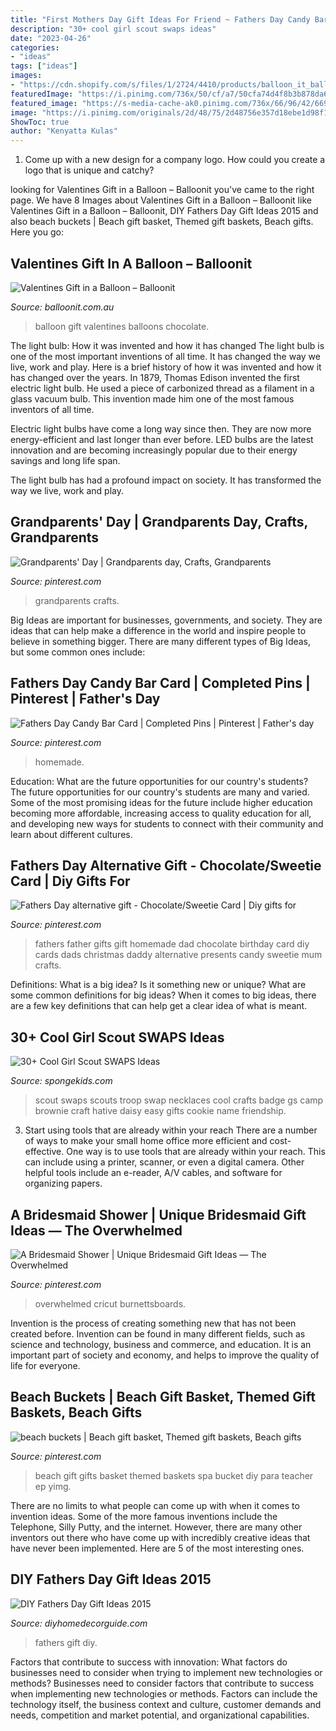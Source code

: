 ```yaml
---
title: "First Mothers Day Gift Ideas For Friend ~ Fathers Day Candy Bar Card"
description: "30+ cool girl scout swaps ideas"
date: "2023-04-26"
categories:
- "ideas"
tags: ["ideas"]
images:
- "https://cdn.shopify.com/s/files/1/2724/4410/products/balloon_it_balloon_gift_valentines_teddy_poodle_chocolate_champagne_love_cut_ideas_personalised_1024x.png?v=1579423018"
featuredImage: "https://i.pinimg.com/736x/50/cf/a7/50cfa74d4f8b3b878da68343031870b4--beach-gift-basket-gift-basket-ideas.jpg"
featured_image: "https://s-media-cache-ak0.pinimg.com/736x/66/96/42/6696428b393a0f2b0dab95a9b524e1fb.jpg"
image: "https://i.pinimg.com/originals/2d/48/75/2d48756e357d18ebe1d98f15d97c95b6.jpg"
ShowToc: true
author: "Kenyatta Kulas"
---
```



1. Come up with a new design for a company logo. How could you create a logo that is unique and catchy?

	

		
looking for Valentines Gift in a Balloon – Balloonit you've came to the right page. We have 8 Images about Valentines Gift in a Balloon – Balloonit like Valentines Gift in a Balloon – Balloonit, DIY Fathers Day Gift Ideas 2015 and also beach buckets | Beach gift basket, Themed gift baskets, Beach gifts. Here you go:
		
    
## Valentines Gift In A Balloon – Balloonit

<img loading=lazy src="https://cdn.shopify.com/s/files/1/2724/4410/products/balloon_it_balloon_gift_valentines_teddy_poodle_chocolate_champagne_love_cut_ideas_personalised_1024x.png?v=1579423018" onerror="this.onerror=null;this.src='https://tse3.mm.bing.net/th?id=OIP.cyvWflg6KiYheledkiIDWQHaJ3&amp;pid=15.1';" alt="Valentines Gift in a Balloon – Balloonit">

_Source: balloonit.com.au_

>balloon gift valentines balloons chocolate. 

	

The light bulb: How it was invented and how it has changed
The light bulb is one of the most important inventions of all time. It has changed the way we live, work and play. Here is a brief history of how it was invented and how it has changed over the years.
In 1879, Thomas Edison invented the first electric light bulb. He used a piece of carbonized thread as a filament in a glass vacuum bulb. This invention made him one of the most famous inventors of all time.

Electric light bulbs have come a long way since then. They are now more energy-efficient and last longer than ever before. LED bulbs are the latest innovation and are becoming increasingly popular due to their energy savings and long life span.

The light bulb has had a profound impact on society. It has transformed the way we live, work and play.

    
## Grandparents&#039; Day | Grandparents Day, Crafts, Grandparents

<img loading=lazy src="https://i.pinimg.com/736x/ef/07/16/ef07161dfbc8bc1c658e42b23ed651fa--grandparents-day.jpg" onerror="this.onerror=null;this.src='https://tse2.mm.bing.net/th?id=OIP.RhS0jUvD2w6Xe0zDpkmS3QHaJ3&amp;pid=15.1';" alt="Grandparents&#039; Day | Grandparents day, Crafts, Grandparents">

_Source: pinterest.com_

>grandparents crafts. 

	

Big Ideas are important for businesses, governments, and society. They are ideas that can help make a difference in the world and inspire people to believe in something bigger. There are many different types of Big Ideas, but some common ones include: 

    
## Fathers Day Candy Bar Card | Completed Pins | Pinterest | Father&#039;s Day

<img loading=lazy src="https://s-media-cache-ak0.pinimg.com/736x/66/96/42/6696428b393a0f2b0dab95a9b524e1fb.jpg" onerror="this.onerror=null;this.src='https://tse3.mm.bing.net/th?id=OIP.C8IVvMtJVUhjeGUo7hkkIwHaJ3&amp;pid=15.1';" alt="Fathers Day Candy Bar Card | Completed Pins | Pinterest | Father&#039;s day">

_Source: pinterest.com_

>homemade. 

	

Education: What are the future opportunities for our country's students?
The future opportunities for our country's students are many and varied. Some of the most promising ideas for the future include higher education becoming more affordable, increasing access to quality education for all, and developing new ways for students to connect with their community and learn about different cultures.

    
## Fathers Day Alternative Gift - Chocolate/Sweetie Card | Diy Gifts For

<img loading=lazy src="https://i.pinimg.com/736x/c7/8f/e7/c78fe70017b7b43ffe18e36036d0fa75--fathers-day-gift-cards.jpg" onerror="this.onerror=null;this.src='https://tse4.mm.bing.net/th?id=OIP.Fzg_48kgOqf-eIjJv7-HRQHaJ3&amp;pid=15.1';" alt="Fathers Day alternative gift - Chocolate/Sweetie Card | Diy gifts for">

_Source: pinterest.com_

>fathers father gifts gift homemade dad chocolate birthday card diy cards dads christmas daddy alternative presents candy sweetie mum crafts. 

	

Definitions: What is a big idea? Is it something new or unique? What are some common definitions for big ideas?
When it comes to big ideas, there are a few key definitions that can help get a clear idea of what is meant.

    
## 30+ Cool Girl Scout SWAPS Ideas

<img loading=lazy src="http://spongekids.com/wp-content/uploads/2014/03/girl-scout-swaps-ideas/13-troop-necklaces-girl-scout-swaps.jpg" onerror="this.onerror=null;this.src='https://tse4.mm.bing.net/th?id=OIP.lG-xGAPb1MoHzTXFi6kv8AHaJ4&amp;pid=15.1';" alt="30+ Cool Girl Scout SWAPS Ideas">

_Source: spongekids.com_

>scout swaps scouts troop swap necklaces cool crafts badge gs camp brownie craft hative daisy easy gifts cookie name friendship. 

	

3) Start using tools that are already within your reach
There are a number of ways to make your small home office more efficient and cost-effective. One way is to use tools that are already within your reach. This can include using a printer, scanner, or even a digital camera. Other helpful tools include an e-reader, A/V cables, and software for organizing papers.

    
## A Bridesmaid Shower | Unique Bridesmaid Gift Ideas — The Overwhelmed

<img loading=lazy src="https://i.pinimg.com/originals/2d/48/75/2d48756e357d18ebe1d98f15d97c95b6.jpg" onerror="this.onerror=null;this.src='https://tse1.mm.bing.net/th?id=OIP.FucW6tZXSy5AJDXD0HukjAHaLH&amp;pid=15.1';" alt="A Bridesmaid Shower | Unique Bridesmaid Gift Ideas — The Overwhelmed">

_Source: pinterest.com_

>overwhelmed cricut burnettsboards. 

	

Invention is the process of creating something new that has not been created before. Invention can be found in many different fields, such as science and technology, business and commerce, and education. It is an important part of society and economy, and helps to improve the quality of life for everyone.

    
## Beach Buckets | Beach Gift Basket, Themed Gift Baskets, Beach Gifts

<img loading=lazy src="https://i.pinimg.com/736x/50/cf/a7/50cfa74d4f8b3b878da68343031870b4--beach-gift-basket-gift-basket-ideas.jpg" onerror="this.onerror=null;this.src='https://tse2.mm.bing.net/th?id=OIP.vw9HZuLyby8GKRFN95MdwAHaMD&amp;pid=15.1';" alt="beach buckets | Beach gift basket, Themed gift baskets, Beach gifts">

_Source: pinterest.com_

>beach gift gifts basket themed baskets spa bucket diy para teacher ep yimg. 

	

There are no limits to what people can come up with when it comes to invention ideas. Some of the more famous inventions include the Telephone, Silly Putty, and the internet. However, there are many other inventors out there who have come up with incredibly creative ideas that have never been implemented. Here are 5 of the most interesting ones.

    
## DIY Fathers Day Gift Ideas 2015

<img loading=lazy src="http://diyhomedecorguide.com/wp-content/uploads/2015/05/Kids-fathers-day-gift-ideas.jpg" onerror="this.onerror=null;this.src='https://tse4.mm.bing.net/th?id=OIP.7C3tSeD647hGwLMlq1GLtwHaHX&amp;pid=15.1';" alt="DIY Fathers Day Gift Ideas 2015">

_Source: diyhomedecorguide.com_

>fathers gift diy. 

	

Factors that contribute to success with innovation: What factors do businesses need to consider when trying to implement new technologies or methods?
Businesses need to consider factors that contribute to success when implementing new technologies or methods. Factors can include the technology itself, the business context and culture, customer demands and needs, competition and market potential, and organizational capabilities.

